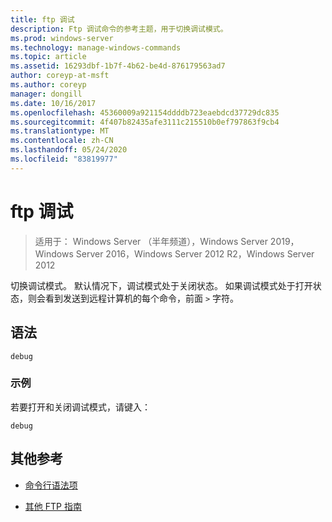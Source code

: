 ```yaml
---
title: ftp 调试
description: Ftp 调试命令的参考主题，用于切换调试模式。
ms.prod: windows-server
ms.technology: manage-windows-commands
ms.topic: article
ms.assetid: 16293dbf-1b7f-4b62-be4d-876179563ad7
author: coreyp-at-msft
ms.author: coreyp
manager: dongill
ms.date: 10/16/2017
ms.openlocfilehash: 45360009a921154ddddb723eaebdcd37729dc835
ms.sourcegitcommit: 4f407b82435afe3111c215510b0ef797863f9cb4
ms.translationtype: MT
ms.contentlocale: zh-CN
ms.lasthandoff: 05/24/2020
ms.locfileid: "83819977"
---
```

# <a name="ftp-debug"></a>ftp 调试

> 适用于： Windows Server （半年频道），Windows Server 2019，Windows Server 2016，Windows Server 2012 R2，Windows Server 2012

切换调试模式。 默认情况下，调试模式处于关闭状态。 如果调试模式处于打开状态，则会看到发送到远程计算机的每个命令，前面 `>` 字符。

## <a name="syntax"></a>语法

```
debug
```

### <a name="examples"></a>示例

若要打开和关闭调试模式，请键入：

```
debug
```

## <a name="additional-references"></a>其他参考

- [命令行语法项](command-line-syntax-key.md)

- [其他 FTP 指南](https://docs.microsoft.com/previous-versions/orphan-topics/ws.10/cc756013(v=ws.10))
